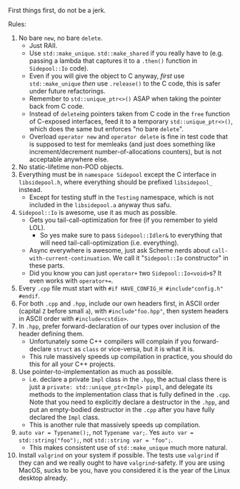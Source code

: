 First things first, do not be a jerk.

Rules:

1. No bare `new`, no bare `delete`.
   - Just RAII.
   - Use `std::make_unique`.
     `std::make_shared` if you really have to (e.g.
     passing a lambda that captures it to a
     `.then()` function in `Sidepool::Io` code).
   - Even if you will give the object to C anyway,
     *first* use `std::make_unique` *then* use
     `.release()` to the C code, this is safer
     under future refactorings.
   - Remember to `std::unique_ptr<>()` ASAP when
     taking the pointer back from C code.
   - Instead of `delete`ing pointers taken from C
     code in the `free` function of C-exposed
     interfaces, feed it to a temporary
     `std::unique_ptr<>()`, which does the same but
     enforces "no bare `delete`".
   - Overload `operator new` and `operator delete`
     is fine in test code that is supposed to test
     for memleaks (and just does something like
     increment/decrement number-of-allocations
     counters), but is not acceptable anywhere else.
2. No static-lifetime non-POD objects.
3. Everything must be in `namespace Sidepool`
   except the C interface in `libsidepool.h`,
   where everything should be prefixed
   `libsidepool_` instead.
   - Except for testing stuff in the `Testing`
     namespace, which is not included in the
     `libsidepool.a` anyway thus safu.
4. `Sidepool::Io` is awesome, use it as much as
   possible.
   - Gets you tail-call-optimization for free
     (if you remember to yield LOL).
     - So yes make sure to pass `Sidepool::Idler&`
       to everything that will need
       tail-call-optimization (i.e. everything).
   - Async everywhere is awesome, just ask Scheme
     nerds about `call-with-current-continuation`.
     We call it "`Sidepool::Io` constructor" in
     these parts.
   - Did you know you can just `operator+` two
     `Sidepool::Io<void>`s?
     It even works with `operator+=`.
5. Every `.cpp` file must start with
   `#if HAVE_CONFIG_H #include"config.h" #endif`.
6. For both `.cpp` and `.hpp`, include our own
   headers first, in ASCII order (capital `Z`
   before small `a`), with `#include"foo.hpp"`,
   then system headers in ASCII order with
   `#include<cstdio>`.
7. In `.hpp`, prefer forward-declaration of
   our types over inclusion of the header defining
   them.
   - Unfortunately some C++ compilers will complain
     if you forward-declare `struct` as `class`
     or vice-versa, but it is what it is.
   - This rule massively speeds up compilation in
     practice, you should do this for all your C++
     projects.
8. Use pointer-to-implementation as much as
   possible.
   - i.e. declare a private `Impl` class in the
     `.hpp`, the actual class there is just a
     `private: std::unique_ptr<Impl> pimpl`, and
     delegate its methods to the implementation
     class that is fully defined in the `.cpp`.
     Note that you need to explicitly declare a
     destructor in the `.hpp`, and put an
     empty-bodied destructor in the `.cpp` after
     you have fully declared the `Impl` class.
   - This is another rule that massively speeds up
     compilation.
9. `auto var = Typename();`, not `Typename var;`.
   Yes `auto var = std::string("foo");`, not
   `std::string var = "foo";`.
   - This makes consistent use of `std::make_unique`
     much more natural.
10. Install `valgrind` on your system if possible.
   The tests use `valgrind` if they can and we
   really ought to have `valgrind`-safety.
   If you are using MacOS, sucks to be you, have
   you considered it is the year of the Linux
   desktop already.

